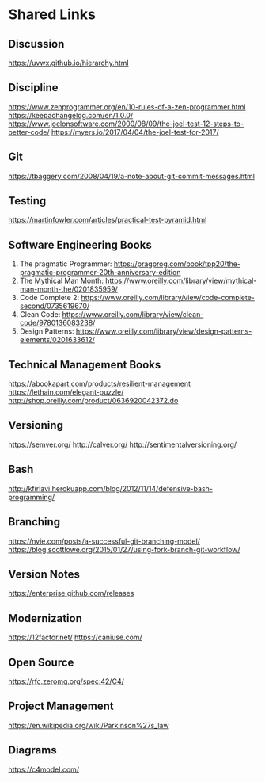# Shared Links

## Discussion
https://uvwx.github.io/hierarchy.html

## Discipline
https://www.zenprogrammer.org/en/10-rules-of-a-zen-programmer.html
https://keepachangelog.com/en/1.0.0/
https://www.joelonsoftware.com/2000/08/09/the-joel-test-12-steps-to-better-code/
https://myers.io/2017/04/04/the-joel-test-for-2017/

## Git
https://tbaggery.com/2008/04/19/a-note-about-git-commit-messages.html

## Testing
https://martinfowler.com/articles/practical-test-pyramid.html

## Software Engineering Books
1. The pragmatic Programmer: https://pragprog.com/book/tpp20/the-pragmatic-programmer-20th-anniversary-edition
2. The Mythical Man Month: https://www.oreilly.com/library/view/mythical-man-month-the/0201835959/
3. Code Complete 2: https://www.oreilly.com/library/view/code-complete-second/0735619670/
4. Clean Code: https://www.oreilly.com/library/view/clean-code/9780136083238/
5. Design Patterns: https://www.oreilly.com/library/view/design-patterns-elements/0201633612/

## Technical Management Books
https://abookapart.com/products/resilient-management
https://lethain.com/elegant-puzzle/
http://shop.oreilly.com/product/0636920042372.do

## Versioning
https://semver.org/
http://calver.org/
http://sentimentalversioning.org/

## Bash
http://kfirlavi.herokuapp.com/blog/2012/11/14/defensive-bash-programming/

## Branching
https://nvie.com/posts/a-successful-git-branching-model/
https://blog.scottlowe.org/2015/01/27/using-fork-branch-git-workflow/

## Version Notes
https://enterprise.github.com/releases

## Modernization
https://12factor.net/
https://caniuse.com/

## Open Source
https://rfc.zeromq.org/spec:42/C4/

## Project Management
https://en.wikipedia.org/wiki/Parkinson%27s_law

## Diagrams
https://c4model.com/
